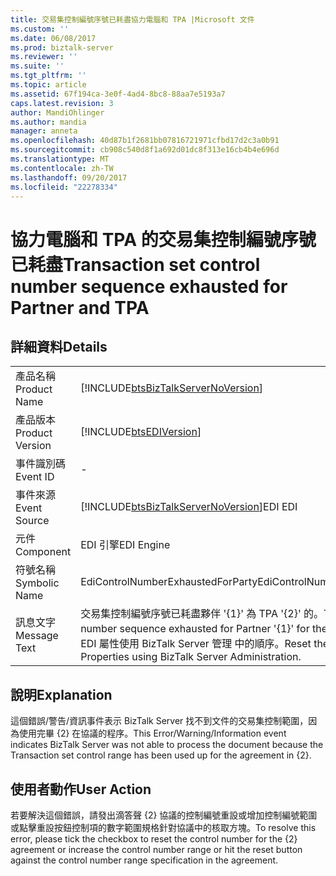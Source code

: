 ```yaml
---
title: 交易集控制編號序號已耗盡協力電腦和 TPA |Microsoft 文件
ms.custom: ''
ms.date: 06/08/2017
ms.prod: biztalk-server
ms.reviewer: ''
ms.suite: ''
ms.tgt_pltfrm: ''
ms.topic: article
ms.assetid: 67f194ca-3e0f-4ad4-8bc8-88aa7e5193a7
caps.latest.revision: 3
author: MandiOhlinger
ms.author: mandia
manager: anneta
ms.openlocfilehash: 40d87b1f2681bb07816721971cfbd17d2c3a0b91
ms.sourcegitcommit: cb908c540d8f1a692d01dc8f313e16cb4b4e696d
ms.translationtype: MT
ms.contentlocale: zh-TW
ms.lasthandoff: 09/20/2017
ms.locfileid: "22278334"
---
```

# <a name="transaction-set-control-number-sequence-exhausted-for-partner-and-tpa"></a><span data-ttu-id="1d3a2-102">協力電腦和 TPA 的交易集控制編號序號已耗盡</span><span class="sxs-lookup"><span data-stu-id="1d3a2-102">Transaction set control number sequence exhausted for Partner and TPA</span></span>
## <a name="details"></a><span data-ttu-id="1d3a2-103">詳細資料</span><span class="sxs-lookup"><span data-stu-id="1d3a2-103">Details</span></span>  
  
|||  
|-|-|  
|<span data-ttu-id="1d3a2-104">產品名稱</span><span class="sxs-lookup"><span data-stu-id="1d3a2-104">Product Name</span></span>|[!INCLUDE[btsBizTalkServerNoVersion](../includes/btsbiztalkservernoversion-md.md)]|  
|<span data-ttu-id="1d3a2-105">產品版本</span><span class="sxs-lookup"><span data-stu-id="1d3a2-105">Product Version</span></span>|[!INCLUDE[btsEDIVersion](../includes/btsediversion-md.md)]|  
|<span data-ttu-id="1d3a2-106">事件識別碼</span><span class="sxs-lookup"><span data-stu-id="1d3a2-106">Event ID</span></span>|-|  
|<span data-ttu-id="1d3a2-107">事件來源</span><span class="sxs-lookup"><span data-stu-id="1d3a2-107">Event Source</span></span>|[!INCLUDE[btsBizTalkServerNoVersion](../includes/btsbiztalkservernoversion-md.md)]<span data-ttu-id="1d3a2-108">EDI</span><span class="sxs-lookup"><span data-stu-id="1d3a2-108"> EDI</span></span>|  
|<span data-ttu-id="1d3a2-109">元件</span><span class="sxs-lookup"><span data-stu-id="1d3a2-109">Component</span></span>|<span data-ttu-id="1d3a2-110">EDI 引擎</span><span class="sxs-lookup"><span data-stu-id="1d3a2-110">EDI Engine</span></span>|  
|<span data-ttu-id="1d3a2-111">符號名稱</span><span class="sxs-lookup"><span data-stu-id="1d3a2-111">Symbolic Name</span></span>|<span data-ttu-id="1d3a2-112">EdiControlNumberExhaustedForParty</span><span class="sxs-lookup"><span data-stu-id="1d3a2-112">EdiControlNumberExhaustedForParty</span></span>|  
|<span data-ttu-id="1d3a2-113">訊息文字</span><span class="sxs-lookup"><span data-stu-id="1d3a2-113">Message Text</span></span>|<span data-ttu-id="1d3a2-114">交易集控制編號序號已耗盡夥伴 '{1}' 為 TPA '{2}' 的。</span><span class="sxs-lookup"><span data-stu-id="1d3a2-114">Transaction set control number sequence exhausted for Partner '{1}' for the TPA '{2}'.</span></span> <span data-ttu-id="1d3a2-115">重設 {2}-EDI 屬性使用 BizTalk Server 管理 中的順序。</span><span class="sxs-lookup"><span data-stu-id="1d3a2-115">Reset the sequence in {2} - EDI Properties using BizTalk Server Administration.</span></span>|  
  
## <a name="explanation"></a><span data-ttu-id="1d3a2-116">說明</span><span class="sxs-lookup"><span data-stu-id="1d3a2-116">Explanation</span></span>  
 <span data-ttu-id="1d3a2-117">這個錯誤/警告/資訊事件表示 BizTalk Server 找不到文件的交易集控制範圍，因為使用完畢 {2} 在協議的程序。</span><span class="sxs-lookup"><span data-stu-id="1d3a2-117">This Error/Warning/Information event indicates BizTalk Server was not able to process the document because the Transaction set control range has been used up for the agreement in {2}.</span></span>  
  
## <a name="user-action"></a><span data-ttu-id="1d3a2-118">使用者動作</span><span class="sxs-lookup"><span data-stu-id="1d3a2-118">User Action</span></span>  
 <span data-ttu-id="1d3a2-119">若要解決這個錯誤，請發出滴答聲 {2} 協議的控制編號重設或增加控制編號範圍或點擊重設按鈕控制項的數字範圍規格針對協議中的核取方塊。</span><span class="sxs-lookup"><span data-stu-id="1d3a2-119">To resolve this error, please tick the checkbox to reset the control number for the {2} agreement or increase the control number range or hit the reset button against the control number range specification in the agreement.</span></span>